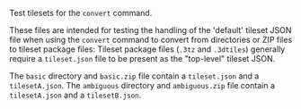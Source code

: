 
Test tilesets for the `convert` command.

These files are intended for testing the handling of the 'default' tileset JSON file
when using the `convert` command to convert from directories or ZIP files to 
tileset package files: Tileset package files (`.3tz` and `.3dtiles`) generally 
require a `tileset.json` file to be present as the "top-level" tileset JSON. 

The `basic` directory and `basic.zip` file contain a `tileset.json` and a `tilesetA.json`.
The `ambiguous` directory and `ambiguous.zip` file contain a `tilesetA.json` and a `tilesetB.json`.

